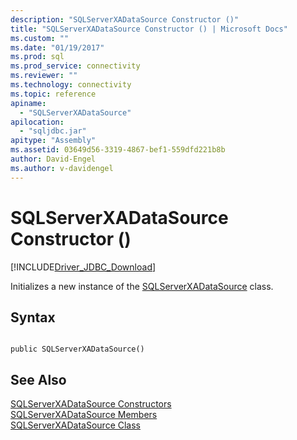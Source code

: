 ```yaml
---
description: "SQLServerXADataSource Constructor ()"
title: "SQLServerXADataSource Constructor () | Microsoft Docs"
ms.custom: ""
ms.date: "01/19/2017"
ms.prod: sql
ms.prod_service: connectivity
ms.reviewer: ""
ms.technology: connectivity
ms.topic: reference
apiname: 
  - "SQLServerXADataSource"
apilocation: 
  - "sqljdbc.jar"
apitype: "Assembly"
ms.assetid: 03649d56-3319-4867-bef1-559dfd221b8b
author: David-Engel
ms.author: v-davidengel
---
```

# SQLServerXADataSource Constructor ()
[!INCLUDE[Driver_JDBC_Download](../../../includes/driver_jdbc_download.md)]

  Initializes a new instance of the [SQLServerXADataSource](../../../connect/jdbc/reference/sqlserverxadatasource-class.md) class.  
  
## Syntax  
  
```  
  
public SQLServerXADataSource()  
```  
  
## See Also  
 [SQLServerXADataSource Constructors](../../../connect/jdbc/reference/sqlserverxadatasource-constructors.md)   
 [SQLServerXADataSource Members](../../../connect/jdbc/reference/sqlserverxadatasource-members.md)   
 [SQLServerXADataSource Class](../../../connect/jdbc/reference/sqlserverxadatasource-class.md)  
  
  
